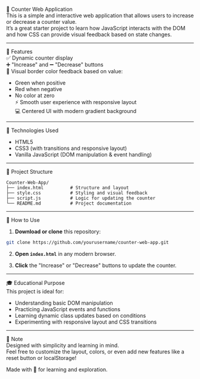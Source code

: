 🎯 Counter Web Application  
This is a simple and interactive web application that allows users to increase or decrease a counter value.  
It’s a great starter project to learn how JavaScript interacts with the DOM and how CSS can provide visual feedback based on state changes.

---

🚀 Features  
✅ Dynamic counter display  
➕ "Increase" and ➖ "Decrease" buttons  
🎨 Visual border color feedback based on value:  
- Green when positive  
- Red when negative  
- No color at zero  
⚡ Smooth user experience with responsive layout  
💻 Centered UI with modern gradient background  

---

🧰 Technologies Used  
- HTML5  
- CSS3 (with transitions and responsive layout)  
- Vanilla JavaScript (DOM manipulation & event handling)

---

📂 Project Structure  
```
Counter-Web-App/
├── index.html          # Structure and layout
├── style.css           # Styling and visual feedback
├── script.js           # Logic for updating the counter
└── README.md           # Project documentation
```

---

🔧 How to Use  
1. **Download or clone** this repository:  
```bash
git clone https://github.com/yourusername/counter-web-app.git
```

2. **Open `index.html`** in any modern browser.  

3. **Click** the "Increase" or "Decrease" buttons to update the counter.

---

🎓 Educational Purpose  
This project is ideal for:  
- Understanding basic DOM manipulation  
- Practicing JavaScript events and functions  
- Learning dynamic class updates based on conditions  
- Experimenting with responsive layout and CSS transitions  

---

🙌 Note  
Designed with simplicity and learning in mind.  
Feel free to customize the layout, colors, or even add new features like a reset button or localStorage!  

Made with 💙 for learning and exploration.
